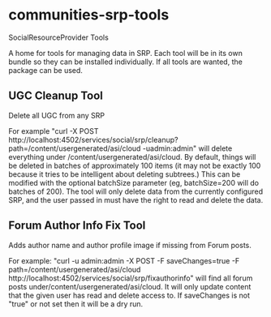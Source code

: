 # communities-srp-tools
SocialResourceProvider Tools

A home for tools for managing data in SRP. Each tool will be in its own bundle so they can be installed individually. If all tools are wanted, the package can be used.

## UGC Cleanup Tool
Delete all UGC from any SRP

For example
"curl -X POST http://localhost:4502/services/social/srp/cleanup?path=/content/usergenerated/asi/cloud -uadmin:admin"
will delete everything under /content/usergenerated/asi/cloud. By default, things will be deleted in batches of approximately 100 items (it may not be exactly
100 because it tries to be intelligent about deleting subtrees.) This can be
modified with the optional batchSize parameter (eg, batchSize=200 will do batches of 200). The tool will only delete data from
the currently configured SRP, and the user passed in must have the right to read and delete the data.

## Forum Author Info Fix Tool
Adds author name and author profile image if missing from Forum posts.

For example:
"curl -u admin:admin -X POST -F saveChanges=true -F path=/content/usergenerated/asi/cloud http://localhost:4502/services/social/srp/fixauthorinfo"
will find all forum posts under/content/usergenerated/asi/cloud. It will only update content that the given user has 
read and delete access to. If saveChanges is not "true" or not set then it will be a dry run.


